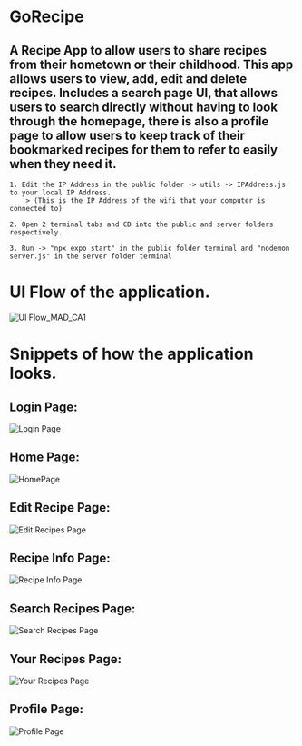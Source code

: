 # GoRecipe

## A Recipe App to allow users to share recipes from their hometown or their childhood. This app allows users to view, add, edit and delete recipes. Includes a search page UI, that allows users to search directly without having to look through the homepage, there is also a profile page to allow users to keep track of their bookmarked recipes for them to refer to easily when they need it.

```
1. Edit the IP Address in the public folder -> utils -> IPAddress.js to your local IP Address.
    > (This is the IP Address of the wifi that your computer is connected to)

2. Open 2 terminal tabs and CD into the public and server folders respectively.

3. Run -> "npx expo start" in the public folder terminal and "nodemon server.js" in the server folder terminal
```

# UI Flow of the application.

![UI Flow_MAD_CA1](ReadMe_Img/UIFlow_MAD_CA1.png)

# Snippets of how the application looks.

## Login Page:

![Login Page](ReadMe_Img/LoginPage.png)

## Home Page:

![HomePage](ReadMe_Img/HomePage.png)

## Edit Recipe Page:

![Edit Recipes Page](ReadMe_Img/EditRecipesPage.png)

## Recipe Info Page:

![Recipe Info Page](ReadMe_Img/RecipeInfoPage.png)

## Search Recipes Page:

![Search Recipes Page](ReadMe_Img/SearchRecipesPage.png)

## Your Recipes Page:

![Your Recipes Page](ReadMe_Img/YourRecipesPage.png)

## Profile Page:

![Profile Page](ReadMe_Img/ProfilePage.png)
